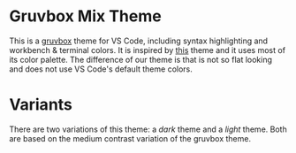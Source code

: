 # Gruvbox Mix Theme

This is a [gruvbox](https://github.com/morhetz/gruvbox) theme for VS Code, including syntax highlighting and workbench & terminal colors. It is inspired by [this](https://github.com/jdinhify/vscode-theme-gruvbox) theme and it uses most of its color palette. The difference of our theme is that is not so flat looking and does not use VS Code's default theme colors.

# Variants

There are two variations of this theme: a *dark* theme and  a *light* theme. Both are based on the medium contrast variation of the gruvbox theme.